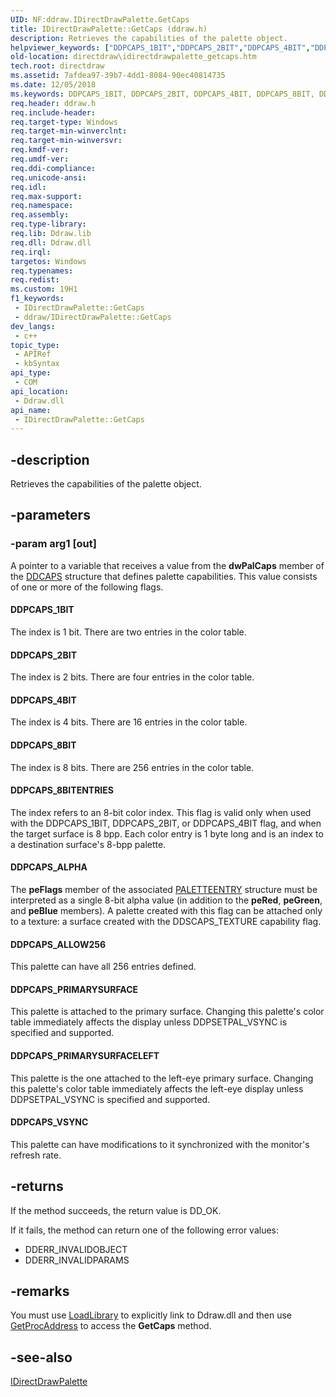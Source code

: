 ```yaml
---
UID: NF:ddraw.IDirectDrawPalette.GetCaps
title: IDirectDrawPalette::GetCaps (ddraw.h)
description: Retrieves the capabilities of the palette object.
helpviewer_keywords: ["DDPCAPS_1BIT","DDPCAPS_2BIT","DDPCAPS_4BIT","DDPCAPS_8BIT","DDPCAPS_8BITENTRIES","DDPCAPS_ALLOW256","DDPCAPS_ALPHA","DDPCAPS_PRIMARYSURFACE","DDPCAPS_PRIMARYSURFACELEFT","DDPCAPS_VSYNC","GetCaps","GetCaps method [DirectDraw]","GetCaps method [DirectDraw]","IDirectDrawPalette interface","IDirectDrawPalette interface [DirectDraw]","GetCaps method","IDirectDrawPalette.GetCaps","IDirectDrawPalette::GetCaps","ddraw/IDirectDrawPalette::GetCaps","directdraw.idirectdrawpalette_getcaps"]
old-location: directdraw\idirectdrawpalette_getcaps.htm
tech.root: directdraw
ms.assetid: 7afdea97-39b7-4dd1-8084-90ec40814735
ms.date: 12/05/2018
ms.keywords: DDPCAPS_1BIT, DDPCAPS_2BIT, DDPCAPS_4BIT, DDPCAPS_8BIT, DDPCAPS_8BITENTRIES, DDPCAPS_ALLOW256, DDPCAPS_ALPHA, DDPCAPS_PRIMARYSURFACE, DDPCAPS_PRIMARYSURFACELEFT, DDPCAPS_VSYNC, GetCaps, GetCaps method [DirectDraw], GetCaps method [DirectDraw],IDirectDrawPalette interface, IDirectDrawPalette interface [DirectDraw],GetCaps method, IDirectDrawPalette.GetCaps, IDirectDrawPalette::GetCaps, ddraw/IDirectDrawPalette::GetCaps, directdraw.idirectdrawpalette_getcaps
req.header: ddraw.h
req.include-header: 
req.target-type: Windows
req.target-min-winverclnt: 
req.target-min-winversvr: 
req.kmdf-ver: 
req.umdf-ver: 
req.ddi-compliance: 
req.unicode-ansi: 
req.idl: 
req.max-support: 
req.namespace: 
req.assembly: 
req.type-library: 
req.lib: Ddraw.lib
req.dll: Ddraw.dll
req.irql: 
targetos: Windows
req.typenames: 
req.redist: 
ms.custom: 19H1
f1_keywords:
 - IDirectDrawPalette::GetCaps
 - ddraw/IDirectDrawPalette::GetCaps
dev_langs:
 - c++
topic_type:
 - APIRef
 - kbSyntax
api_type:
 - COM
api_location:
 - Ddraw.dll
api_name:
 - IDirectDrawPalette::GetCaps
---
```


## -description

Retrieves the capabilities of the palette object.

## -parameters

### -param arg1 [out]

A pointer to a variable that receives a value from the <b>dwPalCaps</b> member of the <a href="/windows/desktop/api/ddraw/ns-ddraw-ddcaps_dx3">DDCAPS</a> structure that defines palette capabilities. This value consists of one or more of the following flags.

#### DDPCAPS_1BIT

The index is 1 bit. There are two entries in the color table.

#### DDPCAPS_2BIT

The index is 2 bits. There are four entries in the color table.

#### DDPCAPS_4BIT

The index is 4 bits. There are 16 entries in the color table.

#### DDPCAPS_8BIT

The index is 8 bits. There are 256 entries in the color table.

#### DDPCAPS_8BITENTRIES

The index refers to an 8-bit color index. This flag is valid only when used with the DDPCAPS_1BIT, DDPCAPS_2BIT, or DDPCAPS_4BIT flag, and when the target surface is 8 bpp. Each color entry is 1 byte long and is an index to a destination surface's 8-bpp palette.

#### DDPCAPS_ALPHA

The <b>peFlags</b> member of the associated <a href="/previous-versions/dd162769(v=vs.85)">PALETTEENTRY</a> structure must be interpreted as a single 8-bit alpha value (in addition to the <b>peRed</b>, <b>peGreen</b>, and <b>peBlue</b> members). A palette created with this flag can be attached only to a texture: a surface created with the DDSCAPS_TEXTURE capability flag.

#### DDPCAPS_ALLOW256

This palette can have all 256 entries defined.

#### DDPCAPS_PRIMARYSURFACE

This palette is attached to the primary surface. Changing this palette's color table immediately affects the display unless DDPSETPAL_VSYNC is specified and supported.

#### DDPCAPS_PRIMARYSURFACELEFT

This palette is the one attached to the left-eye primary surface. Changing this palette's color table immediately affects the left-eye display unless DDPSETPAL_VSYNC is specified and supported.

#### DDPCAPS_VSYNC

This palette can have modifications to it synchronized with the monitor's refresh rate.

## -returns

If the method succeeds, the return value is DD_OK.

If it fails, the method can return one of the following error values:

<ul>
<li>DDERR_INVALIDOBJECT</li>
<li>DDERR_INVALIDPARAMS</li>
</ul>

## -remarks

You must use <a href="/windows/desktop/api/libloaderapi/nf-libloaderapi-loadlibrarya">LoadLibrary</a> to explicitly link to Ddraw.dll and then use <a href="/windows/desktop/api/libloaderapi/nf-libloaderapi-getprocaddress">GetProcAddress</a> to access the <b>GetCaps</b> method.

## -see-also

<a href="/windows/desktop/api/ddraw/nn-ddraw-idirectdrawpalette">IDirectDrawPalette</a>

